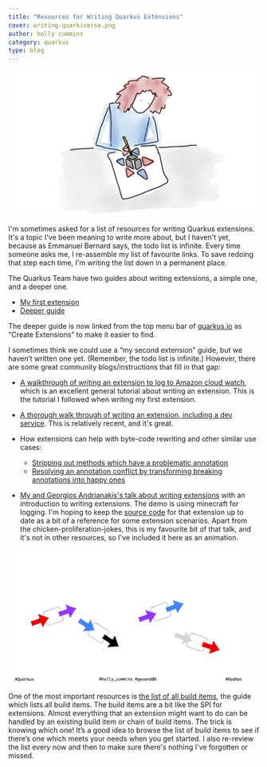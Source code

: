 ```yaml
---
title: "Resources for Writing Quarkus Extensions"
cover: writing-quarkiverse.png
author: holly cummins
category: quarkus
type: blog
---
```


![a woman drawing a quarkiverse logo](writing-quarkiverse.png)

I'm sometimes asked for a list of resources for writing Quarkus extensions. 
It's a topic I've been meaning to write more about, but I haven't yet, because as Emmanuel Bernard says, the todo list is infinite.
Every time someone asks me, I re-assemble my list of favourite links. To save redoing that step each time, I'm writing the list down in a permanent place. 

The Quarkus Team have two guides about writing extensions, a simple one, and a deeper one. 

- [My first extension](https://quarkus.io/guides/building-my-first-extension)
- [Deeper guide](https://quarkus.io/guides/writing-extensions)

The deeper guide is now linked from the top menu bar of [quarkus.io](http://quarkus.io) as “Create Extensions” to make it easier to find. 

I sometimes think we could use a “my second extension” guide, but we haven’t written one yet. (Remember, the todo list is infinite.) However, there are some great community blogs/instructions that fill in that gap:

- [A walkthrough of writing an extension to log to Amazon cloud watch](https://quarkus.io/blog/quarkus-aws-cloudwatch_extension/), which is an excellent general tutorial about writing an extension. This is the tutorial I followed when writing my first extension.
- [A thorough walk through of writing an extension, including a dev service](https://dev.to/onepoint/quarkus-greener-better-faster-stronger-55ea). This is relatively recent, and it's great.
- How extensions can help with byte-code rewriting and other similar use cases:
    - [Stripping out methods which have a problematic annotation](https://quarkus.io/blog/solving-problems-with-extensions/) 
    - [Resolving an annotation conflict by transforming breaking annotations into happy ones](https://quarkus.io/blog/solving-problems-with-extensions-2/)

- [My and Georgios Andrianakis's talk about writing extensions](https://hollycummins.com/why-youre-missing-out-quarkus-extensions/) with an introduction to writing extensions. The demo is using minecraft for logging. I'm hoping to keep the [source code](https://github.com/holly-cummins/quarkus-minecraft-observability-extension) for that extension up to date as a bit of a reference for some extension scenarios.
Apart from the chicken-proliferation-jokes, this is my favourite bit of that talk, and it's not in other resources, so I've included it here as an animation. 

![an animation showing how builditems are chained](builditems.gif)

One of the most important resources is [the list of all build items](https://quarkus.io/guides/all-builditems), the guide which lists all build items. 
The build items are a bit like the SPI for extensions. 
Almost everything that an extension might want to do can be handled by an existing build item or chain of build items. The trick is knowing which one!
It’s a good idea to browse the list of build items to see if there’s one which meets your needs when you get started. 
I also re-review the list every now and then to make sure there's nothing I've forgotten or missed.
